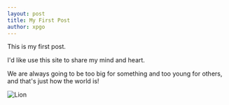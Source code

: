```yaml
---
layout: post
title: My First Post
author: xpgo
---
```


This is my first post.

I'd like use this site to share my mind and heart.

We are always going to be too big for something and too young for others, and that's just how the world is!

![Lion](https://ngrok.xscale.cn:8097/images/2019/07/17/6742210380f797b6c527fdfaa1084f7a.jpg)



